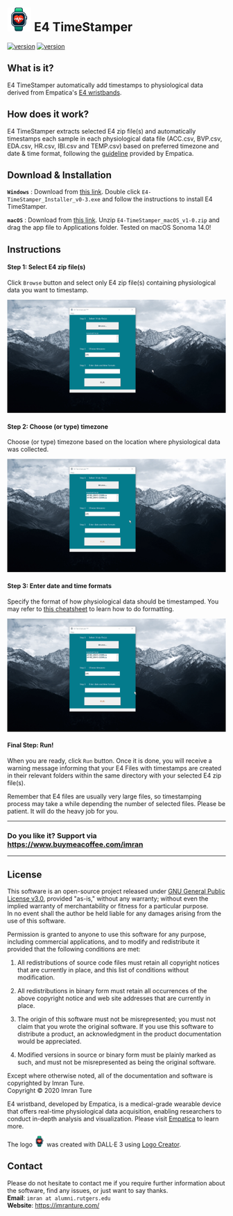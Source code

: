 <h1><img width = 55 height = 55 src="https://github.com/imranture/E4-TimeStamper/blob/master/image/e4timestamper-logo-12012024.png"> E4 TimeStamper</h1>

[![version](https://img.shields.io/badge/release-win%20v0.4-blue)](https://github.com/imranture/E4-TimeStamper/releases/tag/v0.3-beta) [![version](https://img.shields.io/badge/release-macOS%20v1.0-red)](https://github.com/imranture/E4-TimeStamper/releases/tag/macOS-v1.0)

## What is it?
E4 TimeStamper automatically add timestamps to physiological data derived from Empatica's [E4 wristbands](https://www.empatica.com/research/e4/).

## How does it work? 
E4 TimeStamper extracts selected E4 zip file(s) and automatically timestamps each sample in each physiological data file (ACC.csv, BVP.csv, EDA.csv, HR.csv, IBI.csv and TEMP.csv) based on preferred timezone and date & time format, following the [guideline](https://support.empatica.com/hc/en-us/articles/201608896-Data-export-and-formatting-from-E4-connect-) provided by Empatica.

## Download & Installation
**`Windows`** : Download from [this link](https://github.com/imranture/E4-TimeStamper/raw/master/setup/win/E4-TimeStamper_Installer_v0-3.exe). Double click `E4-TimeStamper_Installer_v0-3.exe` and follow the instructions to install E4 TimeStamper.

**`macOS`** : Download from [this link](https://github.com/imranture/E4-TimeStamper/raw/master/setup/mac/E4-TimeStamper_macOS_v1-0.zip). Unzip `E4-TimeStamper_macOS_v1-0.zip` and drag the app file to Applications folder. Tested on macOS Sonoma 14.0!

## Instructions
#### Step 1:  Select E4 zip file(s)
Click `Browse` button and select only E4 zip file(s) containing physiological data you want to timestamp.

<img src="https://github.com/imranture/E4-TimeStamper/blob/master/instructions/select_e4_zip_files.gif"/>

#### Step 2:  Choose (or type) timezone
Choose (or type) timezone based on the location where physiological data was collected.

<img src="https://github.com/imranture/E4-TimeStamper/blob/master/instructions/choose_timezone.gif"/>

#### Step 3:  Enter date and time formats
Specify the format of how physiological data should be timestamped. You may refer to [this cheatsheet](https://devhints.io/datetime) to learn how to do formatting.

<img src="https://github.com/imranture/E4-TimeStamper/blob/master/instructions/enter_date_and_time_formats.gif"/>

#### Final Step: Run!
When you are ready, click `Run` button. Once it is done, you will receive a warning message informing that your E4 Files with timestamps are created in their relevant folders within the same directory with your selected E4 zip file(s).

Remember that E4 files are usually very large files, so timestamping process may take a while depending the number of selected files. Please be patient. It will do the heavy job for you.

---
### Do you like it? Support via https://www.buymeacoffee.com/imran
---

## License
This software is an open-source project released under [GNU General Public License v3.0](https://github.com/imranture/E4-TimeStamper/blob/master/LICENSE), provided "as-is," without any warranty; without even the implied warranty of merchantability or fitness for a particular purpose.\
In no event shall the author be held liable for any damages arising from the use of this software.

Permission is granted to anyone to use this software for any purpose, including commercial applications, and 
to modify and redistribute it provided that the following conditions are met:

1. All redistributions of source code files must retain all copyright notices that are currently in
   place, and this list of conditions without modification.

2. All redistributions in binary form must retain all occurrences of the above copyright notice and
   web site addresses that are currently in place.

3. The origin of this software must not be misrepresented; you must not claim that you wrote the
   original software. If you use this software to distribute a product, an acknowledgment in the
   product documentation would be appreciated.

4. Modified versions in source or binary form must be plainly marked as such, and must not be
   misrepresented as being the original software.

Except where otherwise noted, all of the documentation and software is copyrighted by Imran Ture.\
Copyright &copy; 2020 Imran Ture

E4 wristband, developed by Empatica, is a medical-grade wearable device that offers real-time physiological data acquisition, enabling researchers to conduct in-depth analysis and visualization. Please visit [Empatica](https://www.empatica.com) to learn more.

The logo <img width = 25 height = 25 src="https://github.com/imranture/E4-TimeStamper/blob/master/image/e4timestamper-logo-12012024.png"> was created with DALL·E 3 using <a target="_blank" href="https://chat.openai.com/g/g-gFt1ghYJl-logo-creator" title="Logo Creator GPT">Logo Creator</a>.

## Contact
Please do not hesitate to contact me if you require further information about the software, find any issues, or just want to say thanks.\
**Email**: `imran at alumni.rutgers.edu`\
**Website**: https://imranture.com/
